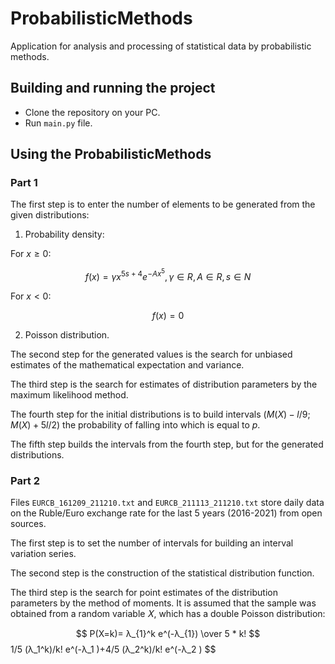 # ProbabilisticMethods
Application for analysis and processing of statistical data by probabilistic methods.
## Building and running the project
- Clone the repository on your PC.
- Run `main.py` file.
## Using the ProbabilisticMethods
### Part 1
The first step is to enter the number of elements to be generated from the given distributions:
1. Probability density:

For $x ≥ 0$:

$$ f(x) = γx^{5s+4}e^{-Ax^5}, γ ∈ R, A ∈ R, s ∈ N $$

For $x < 0$:

$$ f(x) = 0 $$

2. Poisson distribution.

The second step for the generated values ​​is the search for unbiased estimates of the mathematical expectation and variance.

The third step is the search for estimates of distribution parameters by the maximum likelihood method.

The fourth step for the initial distributions is to build intervals $(M(X) - l/9; M(X) + 5l/2)$ the probability of falling into which is equal to $p$.

The fifth step builds the intervals from the fourth step, but for the generated distributions.

### Part 2
Files `EURCB_161209_211210.txt` and `EURCB_211113_211210.txt` store daily data on the Ruble/Euro exchange rate for the last 5 years (2016-2021) from open sources.

The first step is to set the number of intervals for building an interval variation series.

The second step is the construction of the statistical distribution function.

The third step is the search for point estimates of the distribution parameters by the method of moments. It is assumed that the sample was obtained from a random variable 𝑋, which has a double Poisson distribution:

$$ P(X=k)= λ_{1}^k e^(-λ_{1}) \over 5 * k! $$
1/5  (λ_1^k)/k! e^(-λ_1 )+4/5  (λ_2^k)/k! e^(-λ_2 ) $$

